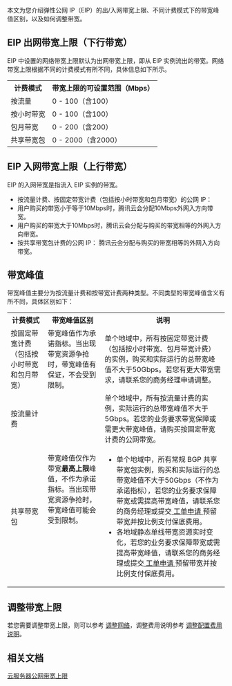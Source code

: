 本文为您介绍弹性公网 IP（EIP）的出/入网带宽上限、不同计费模式下的带宽峰值区别，以及如何调整带宽。

## EIP 出网带宽上限（下行带宽）
EIP 中设置的网络带宽上限默认为出网带宽上限，即从 EIP 实例流出的带宽。网络带宽上限根据不同的计费模式有所不同，具体信息如下所示。
<table>
<tbody><tr><th>计费模式</th><th >带宽上限的可设置范围（Mbps）</th></tr>
<tr><td>按流量</td><td>0 - 100（含100）</td></tr>
<tr><td>按小时带宽</td><td>0 - 100（含100）</td></tr>
<tr><td>包月带宽</td><td>0 - 200（含200）</td></tr>
<tr><td>共享带宽包</td><td>0 - 2000（含2000）</td></tr>
</tbody></table>

## EIP 入网带宽上限（上行带宽）
EIP 的入网带宽是指流入 EIP 实例的带宽。
 - 按流量计费、按固定带宽计费（包括按小时带宽和包月带宽）的公网 IP：
  - 用户购买的带宽小于等于10Mbps时，腾讯云会分配10Mbps外网入方向带宽。
  - 用户购买的带宽大于10Mbps时，腾讯云会分配与购买的带宽相等的外网入方向带宽。
 - 按共享带宽包计费的公网 IP：
腾讯云会分配与购买的带宽相等的外网入方向带宽。


## 带宽峰值
带宽峰值主要分为按流量计费和按带宽计费两种类型。不同类型的带宽峰值含义有所不同，具体区别如下：
<table>
       <tbody><tr>
			 <th width="17%">计费模式   </th>
			 <th>带宽峰值区别   </th>
			 <th>说明   </th>
       </tr>
       <tr>          
            <td>按固定带宽计费<br/>（包括按小时带宽和包月带宽）</td>
            <td>带宽峰值作为承诺指标。当出现带宽资源争抢时，带宽峰值有保证，不会受到限制。</td>
						<td>单个地域中，所有按固定带宽计费（包括按小时带宽、包月带宽计费）的实例，购买和实际运行的总带宽峰值不大于50Gbps。若您有更大带宽需求，请联系您的商务经理申请调整。

</td> 
            </tr> 
						<tr>
			 <td>按流量计费</td>
			 <td  rowspan="2">带宽峰值仅作为带宽<strong>最高上限</strong>峰值，不作为承诺指标。当出现带宽资源争抢时，带宽峰值可能会受到限制。</td> 
			 <td>单个地域中，所有按流量计费的实例，实际运行的总带宽峰值不大于5Gbps。若您的业务要求带宽保障或需更大带宽峰值，请购买按固定带宽计费的公网带宽。</td> 
			 </tr>
			 <tr>          
            <td>共享带宽包</td>
						<td><ul><li>单个地域中，所有常规 BGP 共享带宽包实例，购买和实际运行的总带宽峰值不大于50Gbps（不作为承诺指标），若您的业务要求保障带宽或需提高带宽峰值，请联系您的商务经理或提交<a href="https://console.cloud.tencent.com/workorder/category"> 工单申请 </a>预留带宽并按比例支付保底费用。</li><li>各地域静态单线带宽资源实时变化，若您的业务要求保障带宽或需提高带宽峰值，请联系您的商务经理或提交<a href="https://console.cloud.tencent.com/workorder/category"> 工单申请 </a>预留带宽并按比例支付保底费用。</li></ul>

</td> 
            </tr> 
</tbody></table>

## 调整带宽上限
若您需要调整带宽上限，则可以参考 [调整网络](https://cloud.tencent.com/document/product/1199/41705)，调整费用说明参考 [调整配置费用说明](https://cloud.tencent.com/document/product/1199/48123)。


## 相关文档
[云服务器公网带宽上限](https://cloud.tencent.com/document/product/213/12523)
